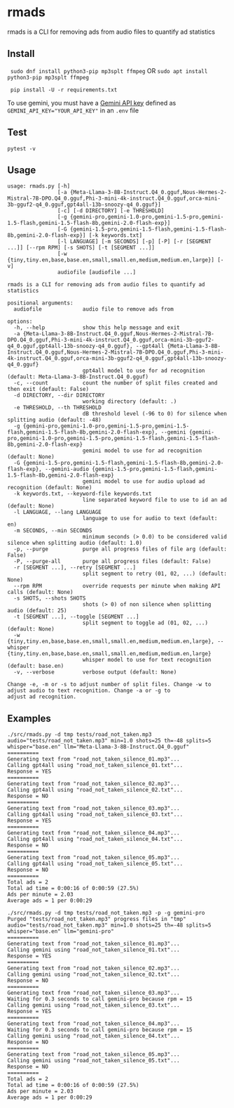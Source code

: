 # rmads
rmads is a CLI for removing ads from audio files to quantify ad statistics

## Install
``` sudo dnf install python3-pip mp3splt ffmpeg``` OR ```sudo apt install python3-pip mp3splt ffmpeg```

``` pip install -U -r requirements.txt```

To use gemini, you must have a [Gemini API key](https://aistudio.google.com/app/apikey)
defined as ```GEMINI_API_KEY="YOUR_API_KEY"``` in an ```.env``` file

## Test
```pytest -v```

## Usage
```
usage: rmads.py [-h]
                [-a {Meta-Llama-3-8B-Instruct.Q4_0.gguf,Nous-Hermes-2-Mistral-7B-DPO.Q4_0.gguf,Phi-3-mini-4k-instruct.Q4_0.gguf,orca-mini-3b-gguf2-q4_0.gguf,gpt4all-13b-snoozy-q4_0.gguf}]
                [-c] [-d DIRECTORY] [-e THRESHOLD]
                [-g {gemini-pro,gemini-1.0-pro,gemini-1.5-pro,gemini-1.5-flash,gemini-1.5-flash-8b,gemini-2.0-flash-exp}]
                [-G {gemini-1.5-pro,gemini-1.5-flash,gemini-1.5-flash-8b,gemini-2.0-flash-exp}] [-k keywords.txt]
                [-l LANGUAGE] [-m SECONDS] [-p] [-P] [-r [SEGMENT ...]] [--rpm RPM] [-s SHOTS] [-t [SEGMENT ...]]
                [-w {tiny,tiny.en,base,base.en,small,small.en,medium,medium.en,large}] [-v]
                audiofile [audiofile ...]

rmads is a CLI for removing ads from audio files to quantify ad statistics

positional arguments:
  audiofile             audio file to remove ads from

options:
  -h, --help            show this help message and exit
  -a {Meta-Llama-3-8B-Instruct.Q4_0.gguf,Nous-Hermes-2-Mistral-7B-DPO.Q4_0.gguf,Phi-3-mini-4k-instruct.Q4_0.gguf,orca-mini-3b-gguf2-q4_0.gguf,gpt4all-13b-snoozy-q4_0.gguf}, --gpt4all {Meta-Llama-3-8B-Instruct.Q4_0.gguf,Nous-Hermes-2-Mistral-7B-DPO.Q4_0.gguf,Phi-3-mini-4k-instruct.Q4_0.gguf,orca-mini-3b-gguf2-q4_0.gguf,gpt4all-13b-snoozy-q4_0.gguf}
                        gpt4all model to use for ad recognition (default: Meta-Llama-3-8B-Instruct.Q4_0.gguf)
  -c, --count           count the number of split files created and then exit (default: False)
  -d DIRECTORY, --dir DIRECTORY
                        working directory (default: .)
  -e THRESHOLD, --th THRESHOLD
                        dB threshold level (-96 to 0) for silence when splitting audio (default: -48)
  -g {gemini-pro,gemini-1.0-pro,gemini-1.5-pro,gemini-1.5-flash,gemini-1.5-flash-8b,gemini-2.0-flash-exp}, --gemini {gemini-pro,gemini-1.0-pro,gemini-1.5-pro,gemini-1.5-flash,gemini-1.5-flash-8b,gemini-2.0-flash-exp}
                        gemini model to use for ad recognition (default: None)
  -G {gemini-1.5-pro,gemini-1.5-flash,gemini-1.5-flash-8b,gemini-2.0-flash-exp}, --gemini-audio {gemini-1.5-pro,gemini-1.5-flash,gemini-1.5-flash-8b,gemini-2.0-flash-exp}
                        gemini model to use for audio upload ad recognition (default: None)
  -k keywords.txt, --keyword-file keywords.txt
                        line separated keyword file to use to id an ad (default: None)
  -l LANGUAGE, --lang LANGUAGE
                        language to use for audio to text (default: en)
  -m SECONDS, --min SECONDS
                        minimum seconds (> 0.0) to be considered valid silence when splitting audio (default: 1.0)
  -p, --purge           purge all progress files of file arg (default: False)
  -P, --purge-all       purge all progress files (default: False)
  -r [SEGMENT ...], --retry [SEGMENT ...]
                        split segment to retry (01, 02, ...) (default: None)
  --rpm RPM             override requests per minute when making API calls (default: None)
  -s SHOTS, --shots SHOTS
                        shots (> 0) of non silence when splitting audio (default: 25)
  -t [SEGMENT ...], --toggle [SEGMENT ...]
                        split segment to toggle ad (01, 02, ...) (default: None)
  -w {tiny,tiny.en,base,base.en,small,small.en,medium,medium.en,large}, --whisper {tiny,tiny.en,base,base.en,small,small.en,medium,medium.en,large}
                        whisper model to use for text recognition (default: base.en)
  -v, --verbose         verbose output (default: None)

Change -e, -m or -s to adjust number of split files. Change -w to adjust audio to text recognition. Change -a or -g to
adjust ad recognition.
```

## Examples
```
./src/rmads.py -d tmp tests/road_not_taken.mp3 
audio="tests/road_not_taken.mp3" min=1.0 shots=25 th=-48 splits=5 whisper="base.en" llm="Meta-Llama-3-8B-Instruct.Q4_0.gguf"
==========
Generating text from "road_not_taken_silence_01.mp3"...
Calling gpt4all using "road_not_taken_silence_01.txt"...
Response = YES
==========
Generating text from "road_not_taken_silence_02.mp3"...
Calling gpt4all using "road_not_taken_silence_02.txt"...
Response = NO
==========
Generating text from "road_not_taken_silence_03.mp3"...
Calling gpt4all using "road_not_taken_silence_03.txt"...
Response = YES
==========
Generating text from "road_not_taken_silence_04.mp3"...
Calling gpt4all using "road_not_taken_silence_04.txt"...
Response = NO
==========
Generating text from "road_not_taken_silence_05.mp3"...
Calling gpt4all using "road_not_taken_silence_05.txt"...
Response = NO
==========
Total ads = 2
Total ad time = 0:00:16 of 0:00:59 (27.5%)
Ads per minute = 2.03
Average ads = 1 per 0:00:29
```

```
./src/rmads.py -d tmp tests/road_not_taken.mp3 -p -g gemini-pro
Purged "tests/road_not_taken.mp3" progress files in "tmp"
audio="tests/road_not_taken.mp3" min=1.0 shots=25 th=-48 splits=5 whisper="base.en" llm="gemini-pro"
==========
Generating text from "road_not_taken_silence_01.mp3"...
Calling gemini using "road_not_taken_silence_01.txt"...
Response = YES
==========
Generating text from "road_not_taken_silence_02.mp3"...
Calling gemini using "road_not_taken_silence_02.txt"...
Response = NO
==========
Generating text from "road_not_taken_silence_03.mp3"...
Waiting for 0.3 seconds to call gemini-pro because rpm = 15
Calling gemini using "road_not_taken_silence_03.txt"...
Response = YES
==========
Generating text from "road_not_taken_silence_04.mp3"...
Waiting for 0.3 seconds to call gemini-pro because rpm = 15
Calling gemini using "road_not_taken_silence_04.txt"...
Response = NO
==========
Generating text from "road_not_taken_silence_05.mp3"...
Calling gemini using "road_not_taken_silence_05.txt"...
Response = NO
==========
Total ads = 2
Total ad time = 0:00:16 of 0:00:59 (27.5%)
Ads per minute = 2.03
Average ads = 1 per 0:00:29
```